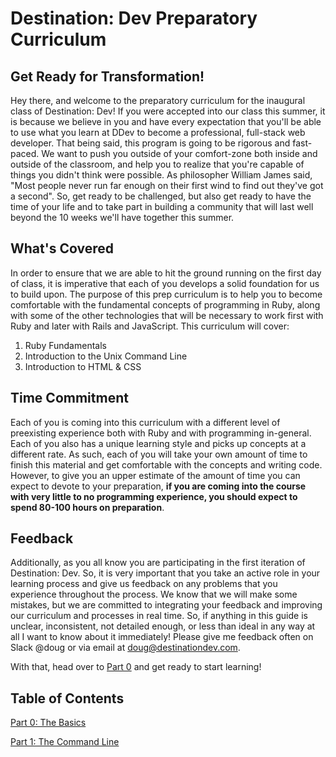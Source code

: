 # Destination: Dev Preparatory Curriculum

## Get Ready for Transformation!
Hey there, and welcome to the preparatory curriculum for the inaugural class of Destination: Dev! If you were accepted into our class this summer, it is because we believe in you and have every expectation that you'll be able to use what you learn at DDev to become a professional, full-stack web developer. That being said, this program is going to be rigorous and fast-paced. We want to push you outside of your comfort-zone both inside and outside of the classroom, and help you to realize that you're capable of things you didn't think were possible. As philosopher William James said, "Most people never run far enough on their first wind to find out they've got a second". So, get ready to be challenged, but also get ready to have the time of your life and to take part in building a community that will last well beyond the 10 weeks we'll have together this summer.

## What's Covered
In order to ensure that we are able to hit the ground running on the first day of class, it is imperative that each of you develops a solid foundation for us to build upon. The purpose of this prep curriculum is to help you to become comfortable with the fundamental concepts of programming in Ruby, along with some of the other technologies that will be necessary to work first with Ruby and later with Rails and JavaScript. This curriculum will cover:

  1. Ruby Fundamentals
  2. Introduction to the Unix Command Line
  3. Introduction to HTML & CSS

## Time Commitment
Each of you is coming into this curriculum with a different level of preexisting experience both with Ruby and with programming in-general. Each of you also has a unique learning style and picks up concepts at a different rate. As such, each of you will take your own amount of time to finish this material and get comfortable with the concepts and writing code. However, to give you an upper estimate of the amount of time you can expect to devote to your preparation, **if you are coming into the course with very little to no programming experience, you should expect to spend 80-100 hours on preparation**.

## Feedback
Additionally, as you all know you are participating in the first iteration of Destination: Dev. So, it is very important that you take an active role in your learning process and give us feedback on any problems that you experience throughout the process. We know that we will make some mistakes, but we are committed to integrating your feedback and improving our curriculum and processes in real time. So, if anything in this guide is unclear, inconsistent, not detailed enough, or less than ideal in any way at all I want to know about it immediately! Please give me feedback often on Slack @doug or via email at doug@destinationdev.com.

With that, head over to [Part 0](part0_the_basics.md) and get ready to start learning!

## Table of Contents

[Part 0: The Basics](part0_the_basics.md)

[Part 1: The Command Line](part1_the_command_line.md)

